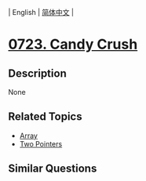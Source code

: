 
| English | [简体中文](README.md) |
# [0723. Candy Crush](https://leetcode-cn.com/problems/candy-crush/)
## Description
None
## Related Topics
- [Array](https://leetcode-cn.com/tag/array)
- [Two Pointers](https://leetcode-cn.com/tag/two-pointers)
## Similar Questions

